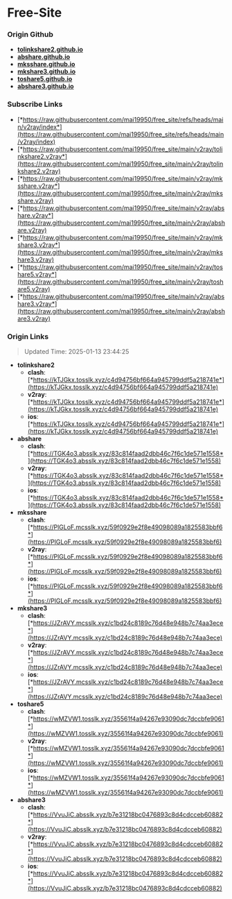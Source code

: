 # Free-Site

### Origin Github

- [**tolinkshare2.github.io**](https://github.com/tolinkshare2/tolinkshare2.github.io)
- [**abshare.github.io**](https://github.com/abshare/abshare.github.io)
- [**mksshare.github.io**](https://github.com/mksshare/mksshare.github.io)
- [**mkshare3.github.io**](https://github.com/mkshare3/mkshare3.github.io)
- [**toshare5.github.io**](https://github.com/toshare5/toshare5.github.io)
- [**abshare3.github.io**](https://github.com/abshare3/abshare3.github.io)

### Subscribe Links

- [*https://raw.githubusercontent.com/mai19950/free_site/refs/heads/main/v2ray/index*](https://raw.githubusercontent.com/mai19950/free_site/refs/heads/main/v2ray/index)
- [*https://raw.githubusercontent.com/mai19950/free_site/main/v2ray/tolinkshare2.v2ray*](https://raw.githubusercontent.com/mai19950/free_site/main/v2ray/tolinkshare2.v2ray)
- [*https://raw.githubusercontent.com/mai19950/free_site/main/v2ray/mksshare.v2ray*](https://raw.githubusercontent.com/mai19950/free_site/main/v2ray/mksshare.v2ray)
- [*https://raw.githubusercontent.com/mai19950/free_site/main/v2ray/abshare.v2ray*](https://raw.githubusercontent.com/mai19950/free_site/main/v2ray/abshare.v2ray)
- [*https://raw.githubusercontent.com/mai19950/free_site/main/v2ray/mkshare3.v2ray*](https://raw.githubusercontent.com/mai19950/free_site/main/v2ray/mkshare3.v2ray)
- [*https://raw.githubusercontent.com/mai19950/free_site/main/v2ray/toshare5.v2ray*](https://raw.githubusercontent.com/mai19950/free_site/main/v2ray/toshare5.v2ray)
- [*https://raw.githubusercontent.com/mai19950/free_site/main/v2ray/abshare3.v2ray*](https://raw.githubusercontent.com/mai19950/free_site/main/v2ray/abshare3.v2ray)

### Origin Links

> Updated Time: 2025-01-13 23:44:25

- **tolinkshare2**
  - **clash**: [*https://kTJGkx.tosslk.xyz/c4d94756bf664a945799ddf5a218741e*](https://kTJGkx.tosslk.xyz/c4d94756bf664a945799ddf5a218741e)
  - **v2ray**: [*https://kTJGkx.tosslk.xyz/c4d94756bf664a945799ddf5a218741e*](https://kTJGkx.tosslk.xyz/c4d94756bf664a945799ddf5a218741e)
  - **ios**: [*https://kTJGkx.tosslk.xyz/c4d94756bf664a945799ddf5a218741e*](https://kTJGkx.tosslk.xyz/c4d94756bf664a945799ddf5a218741e)
- **abshare**
  - **clash**: [*https://TGK4o3.absslk.xyz/83c814faad2dbb46c7f6c1de571e1558*](https://TGK4o3.absslk.xyz/83c814faad2dbb46c7f6c1de571e1558)
  - **v2ray**: [*https://TGK4o3.absslk.xyz/83c814faad2dbb46c7f6c1de571e1558*](https://TGK4o3.absslk.xyz/83c814faad2dbb46c7f6c1de571e1558)
  - **ios**: [*https://TGK4o3.absslk.xyz/83c814faad2dbb46c7f6c1de571e1558*](https://TGK4o3.absslk.xyz/83c814faad2dbb46c7f6c1de571e1558)
- **mksshare**
  - **clash**: [*https://PlGLoF.mcsslk.xyz/59f0929e2f8e49098089a1825583bbf6*](https://PlGLoF.mcsslk.xyz/59f0929e2f8e49098089a1825583bbf6)
  - **v2ray**: [*https://PlGLoF.mcsslk.xyz/59f0929e2f8e49098089a1825583bbf6*](https://PlGLoF.mcsslk.xyz/59f0929e2f8e49098089a1825583bbf6)
  - **ios**: [*https://PlGLoF.mcsslk.xyz/59f0929e2f8e49098089a1825583bbf6*](https://PlGLoF.mcsslk.xyz/59f0929e2f8e49098089a1825583bbf6)
- **mkshare3**
  - **clash**: [*https://JZrAVY.mcsslk.xyz/c1bd24c8189c76d48e948b7c74aa3ece*](https://JZrAVY.mcsslk.xyz/c1bd24c8189c76d48e948b7c74aa3ece)
  - **v2ray**: [*https://JZrAVY.mcsslk.xyz/c1bd24c8189c76d48e948b7c74aa3ece*](https://JZrAVY.mcsslk.xyz/c1bd24c8189c76d48e948b7c74aa3ece)
  - **ios**: [*https://JZrAVY.mcsslk.xyz/c1bd24c8189c76d48e948b7c74aa3ece*](https://JZrAVY.mcsslk.xyz/c1bd24c8189c76d48e948b7c74aa3ece)
- **toshare5**
  - **clash**: [*https://wMZVW1.tosslk.xyz/35561f4a94267e93090dc7dccbfe9061*](https://wMZVW1.tosslk.xyz/35561f4a94267e93090dc7dccbfe9061)
  - **v2ray**: [*https://wMZVW1.tosslk.xyz/35561f4a94267e93090dc7dccbfe9061*](https://wMZVW1.tosslk.xyz/35561f4a94267e93090dc7dccbfe9061)
  - **ios**: [*https://wMZVW1.tosslk.xyz/35561f4a94267e93090dc7dccbfe9061*](https://wMZVW1.tosslk.xyz/35561f4a94267e93090dc7dccbfe9061)
- **abshare3**
  - **clash**: [*https://VvuJiC.absslk.xyz/b7e31218bc0476893c8d4cdcceb60882*](https://VvuJiC.absslk.xyz/b7e31218bc0476893c8d4cdcceb60882)
  - **v2ray**: [*https://VvuJiC.absslk.xyz/b7e31218bc0476893c8d4cdcceb60882*](https://VvuJiC.absslk.xyz/b7e31218bc0476893c8d4cdcceb60882)
  - **ios**: [*https://VvuJiC.absslk.xyz/b7e31218bc0476893c8d4cdcceb60882*](https://VvuJiC.absslk.xyz/b7e31218bc0476893c8d4cdcceb60882)
